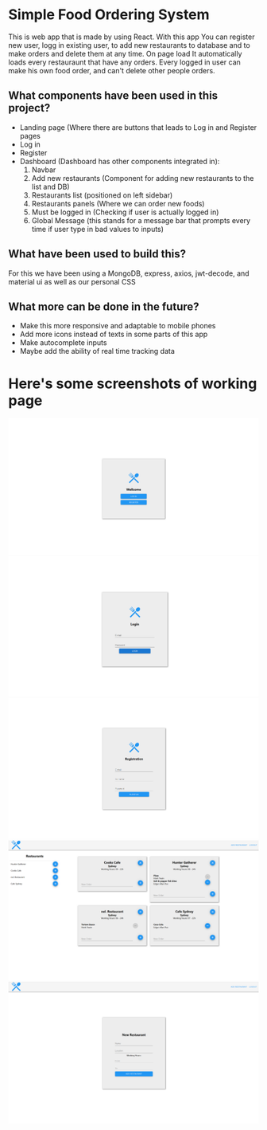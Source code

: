 # Simple Food Ordering System
This is web app that is made by using React.
With this app You can register new user, logg in existing user, to add new restaurants to database and to make orders and delete them at any time.
On page load It automatically loads every restauraunt that have any orders.
Every logged in user can make his own food order, and can't delete other people orders.

## What components have been used in this project?
* Landing page (Where there are buttons that leads to Log in and Register pages
* Log in
* Register
* Dashboard (Dashboard has other components integrated in):
  1. Navbar
  2. Add new restaurants (Component for adding new restaurants to the list and DB)
  3. Restaurants list (positioned on left sidebar)
  4. Restaurants panels (Where we can order new foods)
  5. Must be logged in (Checking if user is actually logged in)
  6. Global Message (this stands for a message bar that prompts every time if user type in bad values to inputs)
  
## What have been used to build this?
For this we have been using a MongoDB, express, axios, jwt-decode, and material ui as well as our personal CSS

## What more can be done in the future?
* Make this more responsive and adaptable to mobile phones
* Add more icons instead of texts in some parts of this app
* Make autocomplete inputs
* Maybe add the ability of real time tracking data

# Here's some screenshots of working page

![Landing Page](https://raw.githubusercontent.com/TeufikU/simple-food-ordering-system/master/ScreenShots/Screenshot_61.png)
![Log in Page](https://raw.githubusercontent.com/TeufikU/simple-food-ordering-system/master/ScreenShots/Screenshot_63.png)
![Register Page](https://raw.githubusercontent.com/TeufikU/simple-food-ordering-system/master/ScreenShots/Screenshot_62.png)
![Dashboard Page](https://raw.githubusercontent.com/TeufikU/simple-food-ordering-system/master/ScreenShots/Screenshot_59.png)
![New Restaurant Page](https://raw.githubusercontent.com/TeufikU/simple-food-ordering-system/master/ScreenShots/Screenshot_60.png)
